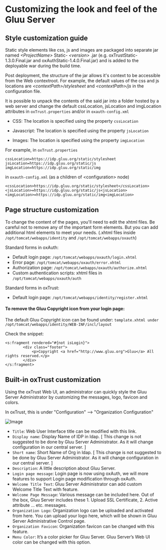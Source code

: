 # Customizing the look and feel of the Gluu Server 

## Style customization guide

Static style elements like css, js and images are packaged into separate jar named
_\<ProjectName\>_ Static- _\<version\>_ .jar (e.g. oxTrustStatic-1.3.0.Final.jar and oxAuthStatic-1.4.0.Final.jar) and is added to the deployable
war during the build time.

Post deployment, the structure of the jar allows it's context to be accessible from the Web contextroot.
For example, the default values of the css and js locations are *\<contextPath\>/stylesheet* and
*\<contextPath\>/js* in the configuration file.

It is possible to unpack the contents of the said jar into a folder hosted by a web server
and change the default cssLocation, jsLocation and imgLocation attributes in `oxTrust.properties` and/or in `oxauth-config.xml`

* CSS: The location is specified using the property `cssLocation`

* Javascript: The location is specified using the property `jsLocation`

* Images: The location is specified using the property `imgLocation`

For example, in `oxTrust.properties`

```
cssLocation=https://idp.gluu.org/static/stylesheet
jsLocation=https://idp.gluu.org/static/js
imgLocation=https://idp.gluu.org/static/img
```

in `oxauth-config.xml`
(as a children of \<configuration\> node)

```
<cssLocation>https://idp.gluu.org/static/stylesheet</cssLocation>
<jsLocation>=https://idp.gluu.org/static/js<jsLocation>
<imgLocation>=https://idp.gluu.org/static/img<imgLocation>
```

## Page structure customization

To change the content of the pages, you'll need to edit the xhtml files. Be careful
not to remove any of the important form elements. But you can add additional html
elements to meet your needs. (.xhtml files inside `/opt/tomcat/webapps/identity` and
`/opt/tomcat/webapps/oxauth`)

Standard forms in oxAuth:
* Default login page: `/opt/tomcat/webapps/oxauth/login.xhtml`
* Error page: `/opt/tomcat/webapps/oxauth/error.xhtml`
* Authorization page: `/opt/tomcat/webapps/oxauth/authorize.xhtml`
* Custom authentication scripts: xhtml files in `/opt/tomcat/webapps/oxauth/auth`

Standard forms in oxTrust:
* Default login page: `/opt/tomcat/webapps/identity/register.xhtml`

#### To remove the Gluu Copyright icon from your login page:

The default Gluu Copyright icon can be found under: 
`template.xhtml under /opt/tomcat/webapps/identity/WEB-INF/incl/layout`

Check the snippet:

    <s:fragment rendered="#{not isLogin}">
            <div class="footer">
                <p>Copyright <a href="http://www.gluu.org">Gluu</a> All rights reserved.</p>
            </div>
    </s:fragment>

## Built-in oxTrust customization

Using the oxTrust Web UI, an administrator can quickly style the Gluu Server Administrator
by customizing the messages, logo, favicon and colors.

In oxTrust, this is under "Configuration" --> "Organization Configuration"

![Image](https://raw.githubusercontent.com/GluuFederation/docs/master/sources/img/WebUI_modification/oxtrust/oxTrust_GUI_mod_configuration_overview.png?raw=true)

* `Title`: Web User Interface title can be modified with this link. 
* `Display name`: Display Name of IDP in ldap. [ This change is not suggested to be done by Gluu Server Administrator. As it will change configuration in our central server. ]
* `Short name`: Short Name of Org in ldap. [ This change is not suggested to be done by Gluu Server Administrator. As it will change configuration in our central server. ]
* `Description`: A little description about Gluu Server.
* `Login page message`: Login page is now using oxAuth, we will more features to support Login page modification through oxAuth. 
* `Welcome Title Text`: Gluu Server Administrator can add custom Welcome Title Text with feature.
* `Welcome Page Message`: Various message can be included here. Out of the box, Gluu Server includes these 1. Upload SSL Certificate, 2. Active attribute … etc. messages.
* `Organization Logo`: Organization logo can be uploaded and activated from here.
You can upload your logo here, which will be shown in Gluu Server Administrative
Control page. 
* `Organization Favicon`: Organization favicon can be changed with this feature. 
* `Menu Color`: It’s a color picker for Gluu Server. Gluu Server’s Web UI color can be changed with this option.
